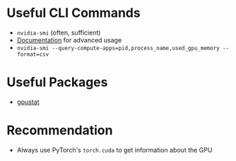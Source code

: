# Useful CLI Commands
- `nvidia-smi` (often, sufficient)
- [Documentation](https://docs.nvidia.com/deploy/nvidia-smi/index.html) for advanced usage
- `nvidia-smi --query-compute-apps=pid,process_name,used_gpu_memory --format=csv`

# Useful Packages
 - [gpustat](https://pypi.org/project/gpustat/)

# Recommendation
 - Always use PyTorch's `torch.cuda` to get information about the GPU
